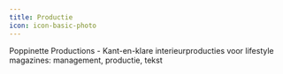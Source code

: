 ```yaml
---
title: Productie
icon: icon-basic-photo
---
```


Poppinette Productions - Kant-en-klare interieurproducties voor lifestyle magazines: management, productie, tekst